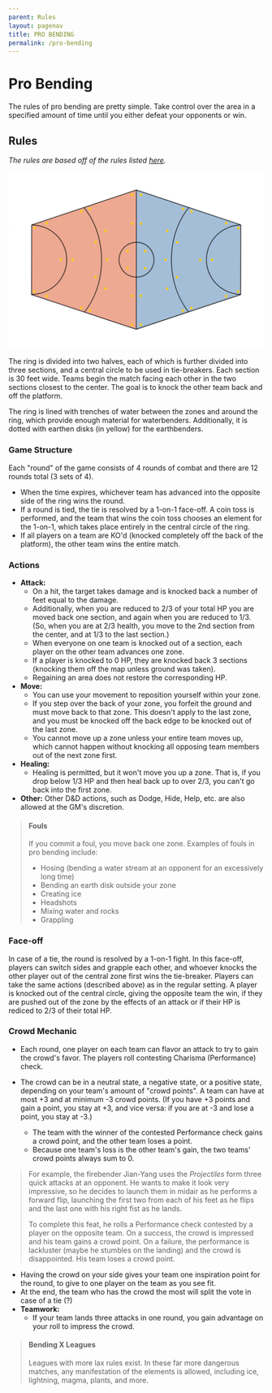 ```yaml
---
parent: Rules
layout: pagenav
title: PRO BENDING
permalink: /pro-bending
---
```


# Pro Bending

The rules of pro bending are pretty simple. Take control over the area in a specified amount of time until you either defeat your opponents or win. 

## Rules
*The rules are based off of the rules listed [here](https://avatar.fandom.com/wiki/Pro-bending).*

![Bending ring](assets/Bending_Arena.jpg)

The ring is divided into two halves, each of which is further divided into three sections, and a central circle to be used in tie-breakers. Each section is 30 feet wide. Teams begin the match facing each other in the two sections closest to the center. The goal is to knock the other team back and off the platform.

The ring is lined with trenches of water between the zones and around the ring, which provide enough material for waterbenders. Additionally, it is dotted with earthen disks (in yellow) for the earthbenders.

### Game Structure

Each "round" of the game consists of 4 rounds of combat and there are 12 rounds total (3 sets of 4).
- When the time expires, whichever team has advanced into the opposite side of the ring wins the round.
- If a round is tied, the tie is resolved by a 1-on-1 face-off. A coin toss is performed, and the team that wins the coin toss chooses an element for the 1-on-1, which takes place entirely in the central circle of the ring. 
- If all players on a team are KO'd (knocked completely off the back of the platform), the other team wins the entire match.

### Actions
- **Attack:**
    - On a hit, the target takes damage and is knocked back a number of feet equal to the damage.
    - Additionally, when you are reduced to 2/3 of your total HP you are moved back one section, and again when you are reduced to 1/3. (So, when you are at 2/3 health, you move to the 2nd section from the center, and at 1/3 to the last section.)
    - When everyone on one team is knocked out of a section, each player on the other team advances one zone.
    - If a player is knocked to 0 HP, they are knocked back 3 sections (knocking them off the map unless ground was taken).
    - Regaining an area does not restore the corresponding HP.
- **Move:**
    - You can use your movement to reposition yourself within your zone.
    - If you step over the back of your zone, you forfeit the ground and must move back to that zone. This doesn't apply to the last zone, and you must be knocked off the back edge to be knocked out of the last zone.
    - You cannot move up a zone unless your entire team moves up, which cannot happen without knocking all opposing team members out of the next zone first. 
- **Healing:**
    - Healing is permitted, but it won't move you up a zone. That is, if you drop below 1/3 HP and then heal back up to over 2/3, you can't go back into the first zone.
- **Other:** Other D&D actions, such as Dodge, Hide, Help, etc. are also allowed at the GM's discretion.

> #### Fouls
> If you commit a foul, you move back one zone. Examples of fouls in pro bending include:
> - Hosing (bending a water stream at an opponent for an excessively long time)
> - Bending an earth disk outside your zone
> - Creating ice
> - Headshots
> - Mixing water and rocks
> - Grappling

### Face-off
In case of a tie, the round is resolved by a 1-on-1 fight. In this face-off, players can switch sides and grapple each other, and whoever knocks the other player out of the central zone first wins the tie-breaker. Players can take the same actions (described above) as in the regular setting. A player is knocked out of the central circle, giving the opposite team the win, if they are pushed out of the zone by the effects of an attack or if their HP is rediced to 2/3 of their total HP.

### Crowd Mechanic
- Each round, one player on each team can flavor an attack to try to gain the crowd's favor. The players roll contesting Charisma (Performance) check.

- The crowd can be in a neutral state, a negative state, or a positive state, depending on your team's amount of "crowd points". A team can have at most +3 and at minimum -3 crowd points. (If you have +3 points and gain a point, you stay at +3, and vice versa: if you are at -3 and lose a point, you stay at -3.)
    - The team with the winner of the contested Performance check gains a crowd point, and the other team loses a point.
    - Because one team's loss is the other team's gain, the two teams' crowd points always sum to 0.

> For example, the firebender Jian-Yang uses the *Projectiles* form three quick attacks at an opponent. He wants to make it look very impressive, so he decides to launch them in midair as he performs a forward flip, launching the first two from each of his feet as he flips and the last one with his right fist as he lands.   
> 
> To complete this feat, he rolls a Performance check contested by a player on the opposite team. On a success, the crowd is impressed and his team gains a crowd point. On a failure, the performance is lackluster (maybe he stumbles on the landing) and the crowd is disappointed. His team loses a crowd point.

- Having the crowd on your side gives your team one inspiration point for the round, to give to one player on the team as you see fit.
- At the end, the team who has the crowd the most will split the vote in case of a tie (?)
- **Teamwork:**
    - If your team lands three attacks in one round, you gain advantage on your roll to impress the crowd.

> #### Bending X Leagues
> Leagues with more lax rules exist. In these far more dangerous matches, any manifestation of the elements is allowed, including ice, lightning, magma, plants, and more.
